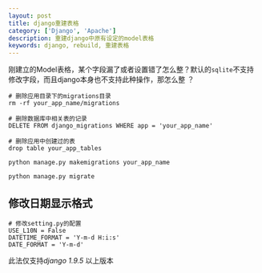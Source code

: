 ```yaml
---
layout: post
title: django重建表格
category: ['Django', 'Apache']
description: 重建django中原有设定的model表格
keywords: django, rebuild, 重建表格
---
```


刚建立的Model表格，某个字段漏了或者设置错了怎么整？默认的`sqlite`不支持修改字段，而且django本身也不支持此种操作，那怎么整 ？


```shell
# 删除应用目录下的migrations目录
rm -rf your_app_name/migrations

# 删除数据库中相关表的记录
DELETE FROM django_migrations WHERE app = 'your_app_name'

# 删除应用中创建过的表
drop table your_app_tables

python manage.py makemigrations your_app_name

python manage.py migrate
```


## 修改日期显示格式

```shell
# 修改setting.py的配置
USE_L10N = False
DATETIME_FORMAT = 'Y-m-d H:i:s'
DATE_FORMAT = 'Y-m-d'
```


此法仅支持*django 1.9.5* 以上版本
